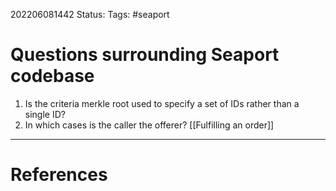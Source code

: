 202206081442
Status: 
Tags: #seaport 

# Questions surrounding Seaport codebase

1. Is the criteria merkle root used to specify a set of IDs rather than a single ID?
2. In which cases is the caller the offerer? [[Fulfilling an order]]






---
# References

